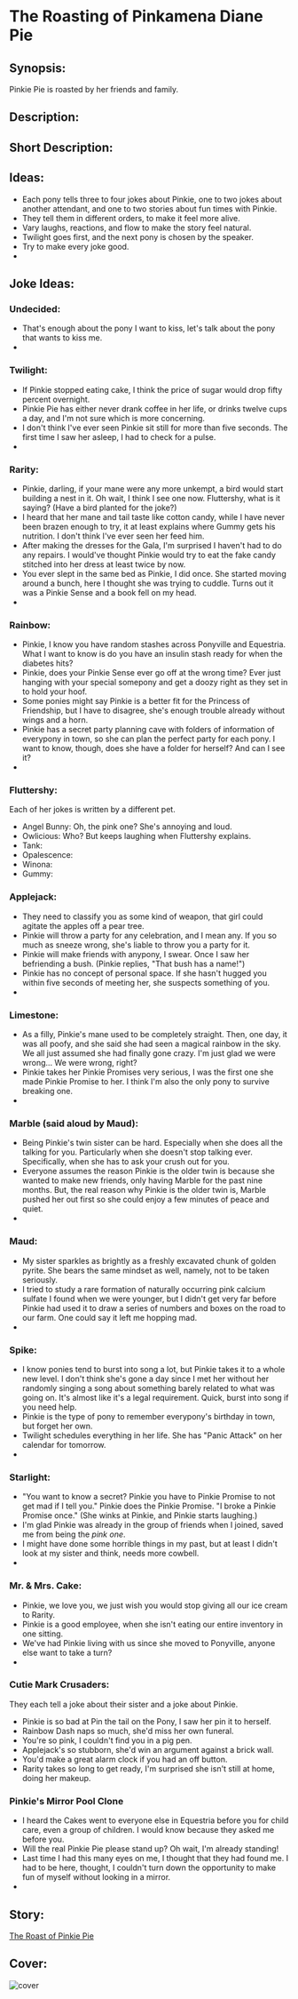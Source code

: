 # The Roasting of Pinkamena Diane Pie

## Synopsis:
Pinkie Pie is roasted by her friends and family.

## Description:


## Short Description:


## Ideas:
- Each pony tells three to four jokes about Pinkie, one to two jokes about another attendant, and one to two stories about fun times with Pinkie.
- They tell them in different orders, to make it feel more alive.
- Vary laughs, reactions, and flow to make the story feel natural.
- Twilight goes first, and the next pony is chosen by the speaker.
- Try to make every joke good.
- 


## Joke Ideas:

### Undecided:
- That's enough about the pony I want to kiss, let's talk about the pony that wants to kiss me.
- 

### Twilight:
- If Pinkie stopped eating cake, I think the price of sugar would drop fifty percent overnight.
- Pinkie Pie has either never drank coffee in her life, or drinks twelve cups a day, and I'm not sure which is more concerning.
- I don't think I've ever seen Pinkie sit still for more than five seconds. The first time I saw her asleep, I had to check for a pulse.
- 

### Rarity:
- Pinkie, darling, if your mane were any more unkempt, a bird would start building a nest in it. Oh wait, I think I see one now. Fluttershy, what is it saying? (Have a bird planted for the joke?)
- I heard that her mane and tail taste like cotton candy, while I have never been brazen enough to try, it at least explains where Gummy gets his nutrition. I don't think I've ever seen her feed him.
- After making the dresses for the Gala, I'm surprised I haven't had to do any repairs. I would've thought Pinkie would try to eat the fake candy stitched into her dress at least twice by now.
- You ever slept in the same bed as Pinkie, I did once. She started moving around a bunch, here I thought she was trying to cuddle. Turns out it was a Pinkie Sense and a book fell on my head.
- 

### Rainbow:
- Pinkie, I know you have random stashes across Ponyville and Equestria. What I want to know is do you have an insulin stash ready for when the diabetes hits?
- Pinkie, does your Pinkie Sense ever go off at the wrong time? Ever just hanging with your special somepony and get a doozy right as they set in to hold your hoof.
- Some ponies might say Pinkie is a better fit for the Princess of Friendship, but I have to disagree, she's enough trouble already without wings and a horn.
- Pinkie has a secret party planning cave with folders of information of everypony in town, so she can plan the perfect party for each pony. I want to know, though, does she have a folder for herself? And can I see it?
- 

### Fluttershy:
Each of her jokes is written by a different pet.
- Angel Bunny: Oh, the pink one? She's annoying and loud.
- Owlicious: Who? But keeps laughing when Fluttershy explains.
- Tank: 
- Opalescence: 
- Winona: 
- Gummy: 

### Applejack:
- They need to classify you as some kind of weapon, that girl could agitate the apples off a pear tree.
- Pinkie will throw a party for any celebration, and I mean any. If you so much as sneeze wrong, she's liable to throw you a party for it.
- Pinkie will make friends with anypony, I swear. Once I saw her befriending a bush. (Pinkie replies, "That bush has a name!")
- Pinkie has no concept of personal space. If she hasn't hugged you within five seconds of meeting her, she suspects something of you.
- 

### Limestone:
- As a filly, Pinkie's mane used to be completely straight. Then, one day, it was all poofy, and she said she had seen a magical rainbow in the sky. We all just assumed she had finally gone crazy. I'm just glad we were wrong… We were wrong, right?
- Pinkie takes her Pinkie Promises very serious, I was the first one she made Pinkie Promise to her. I think I'm also the only pony to survive breaking one.
- 

### Marble (said aloud by Maud):
- Being Pinkie's twin sister can be hard. Especially when she does all the talking for you. Particularly when she doesn't stop talking ever. Specifically, when she has to ask your crush out for you.
- Everyone assumes the reason Pinkie is the older twin is because she wanted to make new friends, only having Marble for the past nine months. But, the real reason why Pinkie is the older twin is, Marble pushed her out first so she could enjoy a few minutes of peace and quiet.
- 

### Maud:
- My sister sparkles as brightly as a freshly excavated chunk of golden pyrite. She bears the same mindset as well, namely, not to be taken seriously.
- I tried to study a rare formation of naturally occurring pink calcium sulfate I found when we were younger, but I didn't get very far before Pinkie had used it to draw a series of numbers and boxes on the road to our farm. One could say it left me hopping mad.
- 

### Spike:
- I know ponies tend to burst into song a lot, but Pinkie takes it to a whole new level. I don't think she's gone a day since I met her without her randomly singing a song about something barely related to what was going on. It's almost like it's a legal requirement. Quick, burst into song if you need help.
- Pinkie is the type of pony to remember everypony's birthday in town, but forget her own.
- Twilight schedules everything in her life. She has "Panic Attack" on her calendar for tomorrow.
- 

### Starlight:
- "You want to know a secret? Pinkie you have to Pinkie Promise to not get mad if I tell you." Pinkie does the Pinkie Promise. "I broke a Pinkie Promise once." (She winks at Pinkie, and Pinkie starts laughing.)
- I'm glad Pinkie was already in the group of friends when I joined, saved me from being the *pink one*.
- I might have done some horrible things in my past, but at least I didn't look at my sister and think, needs more cowbell.
- 

### Mr. & Mrs. Cake:
- Pinkie, we love you, we just wish you would stop giving all our ice cream to Rarity.
- Pinkie is a good employee, when she isn't eating our entire inventory in one sitting.
- We've had Pinkie living with us since she moved to Ponyville, anyone else want to take a turn?
- 

### Cutie Mark Crusaders:
They each tell a joke about their sister and a joke about Pinkie.
- Pinkie is so bad at Pin the tail on the Pony, I saw her pin it to herself.
- Rainbow Dash naps so much, she'd miss her own funeral.
- You're so pink, I couldn't find you in a pig pen.
- Applejack's so stubborn, she'd win an argument against a brick wall.
- You'd make a great alarm clock if you had an off button.
- Rarity takes so long to get ready, I'm surprised she isn't still at home, doing her makeup.

### Pinkie's Mirror Pool Clone
- I heard the Cakes went to everyone else in Equestria before you for child care, even a group of children. I would know because they asked me before you.
- Will the real Pinkie Pie please stand up? Oh wait, I'm already standing!
- Last time I had this many eyes on me, I thought that they had found me. I had to be here, thought, I couldn't turn down the opportunity to make fun of myself without looking in a mirror.
- 

## Story:
[The Roast of Pinkie Pie](./the-roast-of-pinkie-pie.md)

## Cover:
![cover](./the-roasting-of-pinkamena-diane-pie-cover-3.png)
